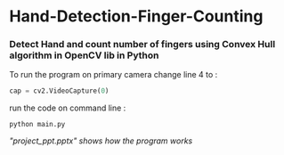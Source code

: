 # Hand-Detection-Finger-Counting
### Detect Hand and count number of fingers using Convex Hull algorithm in OpenCV lib in Python



To run the program on primary camera change line 4 to :
```python
cap = cv2.VideoCapture(0)
```


run the code on command line :
```command line
python main.py
```

_"project_ppt.pptx" shows how the program works_
